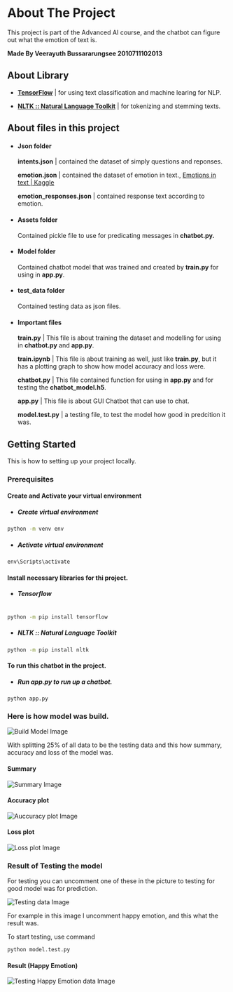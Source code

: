 # About The Project

This project is part of the Advanced AI course, and the chatbot can figure out what the emotion of text is.

**Made By Veerayuth Bussararungsee 2010711102013**

## About Library

-   [**TensorFlow**](https://www.tensorflow.org/) | for using text classification and machine learing for NLP.

-   [**NLTK :: Natural Language Toolkit**](https://www.nltk.org/) | for tokenizing and stemming texts.

## About files in this project

-   #### Json folder

    **intents.json** | contained the dataset of simply questions and reponses.

    **emotion.json** | contained the dataset of emotion in text., [Emotions in text | Kaggle](https://www.kaggle.com/datasets/ishantjuyal/emotions-in-text?resource=download)

    **emotion_responses.json** | contained response text according to emotion.

-   #### Assets folder

    Contained pickle file to use for predicating messages in **chatbot.py.**

-   #### Model folder

    Contained chatbot model that was trained and created by **train.py** for using in **app.py**.

-   #### test_data folder

    Contained testing data as json files.

-   #### Important files

    **train.py** | This file is about training the dataset and modelling for using in **chatbot.py** and **app.py**.

    **train.ipynb** | This file is about training as well, just like **train.py**, but it has a plotting graph to show how model accuracy and loss were.

    **chatbot.py** | This file contained function for using in **app.py** and for testing the **chatbot_model.h5**.

    **app.py** | This file is about GUI Chatbot that can use to chat.

    **model.test.py** | a testing file, to test the model how good in predcition it was.

## Getting Started

This is how to setting up your project locally.

### Prerequisites

#### Create and Activate your virtual environment

-   ##### Create virtual environment

```cmd
python -m venv env
```

-   ##### Activate virtual environment

```cmd
env\Scripts\activate
```

#### Install necessary libraries for thi project.

-   ##### Tensorflow

```cmd

python -m pip install tensorflow
```

-   ##### NLTK :: Natural Language Toolkit

```cmd
python -m pip install nltk
```

#### To run this chatbot in the project.

-   ##### Run app.py to run up a chatbot.

```
python app.py
```

### Here is how model was build.

![Build Model Image](./assets\mb_images\model.png)

With splitting 25% of all data to be the testing data
and this how summary, accuracy and loss of the model was.

#### Summary

![Summary Image](./assets\mb_images\summary.png)

#### Accuracy plot

![Auccuracy plot Image](./assets\mb_images\accuracy.png)

#### Loss plot

![Loss plot Image](./assets\mb_images\loss.png)

### Result of Testing the model

For testing you can uncomment one of these in the picture to testing for good model was for prediction.

![Testing data Image](./assets\mb_images\testing_data.png)

For example in this image I uncomment happy emotion, and this what the result was.

To start testing, use command

```cmd
python model.test.py
```

#### Result (Happy Emotion)

![Testing Happy Emotion data Image](./assets\mb_images\happy_emotion_testing_result.png)
